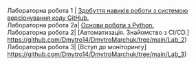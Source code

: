 Лабораторна робота 1 | [Здобуття навиків роботи з системою версіонування коду GitHub.](https://github.com/Dmytro14/DmytroMarchuk/blob/main/Lab_1/README.md) <br />
Лабораторна робота 2a| [Основи роботи з Python.](https://github.com/Dmytro14/DmytroMarchuk/tree/main/Lab_2a) <br />
Лабораторна робота 2| [Автоматизація. Знайомство з CI/CD.] https://github.com/Dmytro14/DmytroMarchuk/tree/main/Lab_2) <br />
Лабораторна робота 3| [Вступ до моніторингу] https://github.com/Dmytro14/DmytroMarchuk/tree/main/Lab_3) <br />
